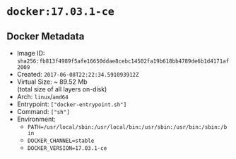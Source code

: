 # `docker:17.03.1-ce`

## Docker Metadata

- Image ID: `sha256:fb813f4989f5afe16650ddae8cebc14502fa19b618bb4789de6b1d4171af2009`
- Created: `2017-06-08T22:22:34.591093912Z`
- Virtual Size: ~ 89.52 Mb  
  (total size of all layers on-disk)
- Arch: `linux`/`amd64`
- Entrypoint: `["docker-entrypoint.sh"]`
- Command: `["sh"]`
- Environment:
  - `PATH=/usr/local/sbin:/usr/local/bin:/usr/sbin:/usr/bin:/sbin:/bin`
  - `DOCKER_CHANNEL=stable`
  - `DOCKER_VERSION=17.03.1-ce`
